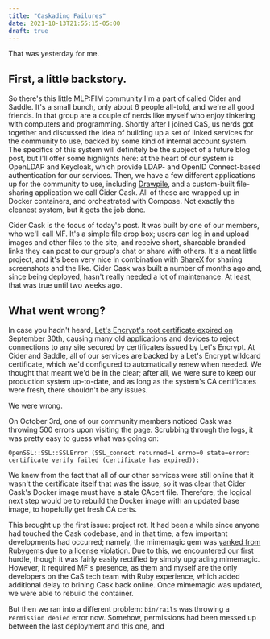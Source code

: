 ```yaml
---
title: "Caskading Failures"
date: 2021-10-13T21:55:15-05:00
draft: true
---
```


That was yesterday for me.

## First, a little backstory.

So there's this little MLP:FIM community I'm a part of called Cider and Saddle. It's a small bunch, only about 6 people all-told, and we're all good friends. In that group are a couple of nerds like myself who enjoy tinkering with computers and programming. Shortly after I joined CaS, us nerds got together and discussed the idea of building up a set of linked services for the community to use, backed by some kind of internal account system. The specifics of this system will definitely be the subject of a future blog post, but I'll offer some highlights here: at the heart of our system is OpenLDAP and Keycloak, which provide LDAP- and OpenID Connect-based authentication for our services. Then, we have a few different applications up for the community to use, including [Drawpile](https://drawpile.net), and a custom-built file-sharing application we call Cider Cask. All of these are wrapped up in Docker containers, and orchestrated with Compose. Not exactly the cleanest system, but it gets the job done.

Cider Cask is the focus of today's post. It was built by one of our members, who we'll call MF. It's a simple file drop box; users can log in and upload images and other files to the site, and receive short, shareable branded links they can post to our group's chat or share with others. It's a neat little project, and it's been very nice in combination with [ShareX](https://getsharex.com) for sharing screenshots and the like. Cider Cask was built a number of months ago and, since being deployed, hasn't really needed a lot of maintenance. At least, that was true until two weeks ago.

## What went wrong?

In case you hadn't heard, [Let's Encrypt's root certificate expired on September 30th](https://letsencrypt.org/docs/dst-root-ca-x3-expiration-september-2021/), causing many old applications and devices to reject connections to any site secured by certificates issued by Let's Encrypt. At Cider and Saddle, all of our services are backed by a Let's Encrypt wildcard certificate, which we'd configured to automatically renew when needed. We thought that meant we'd be in the clear; after all, we were sure to keep our production system up-to-date, and as long as the system's CA certificates were fresh, there shouldn't be any issues.

We were wrong.

On October 3rd, one of our community members noticed Cask was throwing 500 errors upon visiting the page. Scrubbing through the logs, it was pretty easy to guess what was going on:

```
OpenSSL::SSL::SSLError (SSL_connect returned=1 errno=0 state=error: certificate verify failed (certificate has expired)):
```

We knew from the fact that all of our other services were still online that it wasn't the certificate itself that was the issue, so it was clear that Cider Cask's Docker image must have a stale CAcert file. Therefore, the logical next step would be to rebuild the Docker image with an updated base image, to hopefully get fresh CA certs.

This brought up the first issue: project rot. It had been a while since anyone had touched the Cask codebase, and in that time, a few important developments had occurred; namely, the mimemagic gem was [yanked from Rubygems due to a license violation](https://github.com/mimemagicrb/mimemagic/issues/97). Due to this, we encountered our first hurdle, though it was fairly easily rectified by simply upgrading mimemagic. However, it required MF's presence, as them and myself are the only developers on the CaS tech team with Ruby experience, which added additional delay to brining Cask back online. Once mimemagic was updated, we were able to rebuild the container.

But then we ran into a different problem: `bin/rails` was throwing a `Permission denied` error now. Somehow, permissions had been messed up between the last deployment and this one, and 
